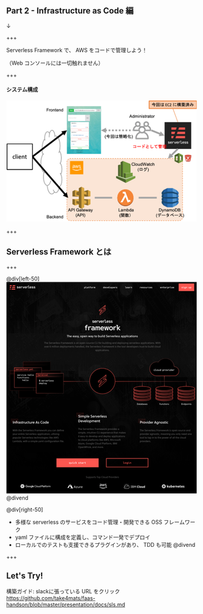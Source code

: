 ## Part 2 - Infrastructure as Code 編
↓

+++

Serverless Framework で、 AWS をコードで管理しよう！

（Web コンソールには一切触れません）

+++

#### システム構成

![handson_sls](presentation/assets/img/handson_sls.png)

+++

## Serverless Framework とは

+++

@div[left-50]
![sls](presentation/assets/img/sls.png)
@divend

@div[right-50]
- 多様な serverless のサービスをコード管理・開発できる OSS フレームワーク
- yaml ファイルに構成を定義し、コマンド一発でデプロイ
- ローカルでのテストも支援できるプラグインがあり、 TDD も可能
@divend

+++

## Let's Try!

構築ガイド: slackに張っている URL をクリック
https://github.com/take4mats/faas-handson/blob/master/presentation/docs/sls.md
